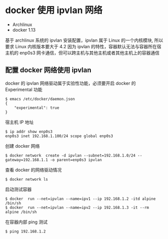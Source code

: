 # docker 使用 ipvlan 网络

- Archlinux 
- docker 1.13

基于 archlinux 系统的 ipvlan 安装配置，ipvlan 属于 Linux 的一个内核模块, 所以要求 Linux 内核版本要大于 4.2 因为 ipvlan 的特性，容器默认无法与容器所在宿主机的 enp0s3 网卡通信，但可以跨主机与其他主机或者其他主机上的容器通信

## 配置 docker 网络使用 ipvlan

docker 的 ipvlan 网络驱动属于实验性功能，必须要开启 docker 的 Experimental 功能

```
$ emacs /etc/docker/daemon.json
{
    "experimental": true
}
```

宿主机 IP 地址

```
$ ip addr show enp0s3
enp0s3 inet 192.168.1.100/24 scope global enp0s3
```

创建 docker 网络
```
$ docker network  create -d ipvlan --subnet=192.168.1.0/24 --gateway=192.168.1.1 -o parent=enp0s3 ipvlan
```

查看 docker 的网络驱动情况

```
$ docker network ls
```

启动测试容器

```
$ docker  run --net=ipvlan --name=ipv1 --ip 192.168.1.2 -itd alpine /bin/sh
$ docker  run --net=ipvlan --name=ipv2 --ip 192.168.1.3 -it --rm alpine /bin/sh
```

在容器内部 ping 测试

```
$ ping 192.168.1.2
```
